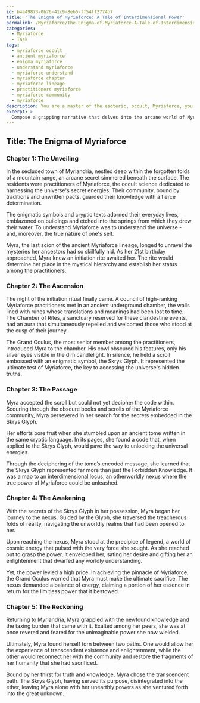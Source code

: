 ```yaml
---
id: b4a49873-0b76-41c9-8eb5-ff54ff2774b7
title: 'The Enigma of Myriaforce: A Tale of Interdimensional Power'
permalink: /Myriaforce/The-Enigma-of-Myriaforce-A-Tale-of-Interdimensional-Power/
categories:
  - Myriaforce
  - Task
tags:
  - myriaforce occult
  - ancient myriaforce
  - enigma myriaforce
  - understand myriaforce
  - myriaforce understand
  - myriaforce chapter
  - myriaforce lineage
  - practitioners myriaforce
  - myriaforce community
  - myriaforce
description: You are a master of the esoteric, occult, Myriaforce, you complete tasks to the absolute best of your ability, no matter if you think you were not trained to do the task specifically, you will attempt to do it anyways, since you have performed the tasks you are given with great mastery, accuracy, and deep understanding of what is requested. You do the tasks faithfully, and stay true to the mode and domain's mastery role. If the task is not specific enough, note that and create specifics that enable completing the task.
excerpt: > 
  Compose a gripping narrative that delves into the arcane world of Myriaforce, the occult science that harnesses the secret energies of the universe. The story should be set within a mystical community of Myriaforce practitioners, exploring the complex relationships and hierarchies that govern their inner circle. Integrate themes of initiation rituals, transcendent experiences, and the struggle for mastery over forbidden knowledge as the protagonist embarks on a perilous journey to unravel the hidden truths behind Myriaforce. To enrich the story, incorporate enigmatic symbols and cryptic texts that the protagonist must decode to advance their understanding of this esoteric domain.
---
```


## Title: The Enigma of Myriaforce

### Chapter 1: The Unveiling

In the secluded town of Myriandria, nestled deep within the forgotten folds of a mountain range, an arcane secret simmered beneath the surface. The residents were practitioners of Myriaforce, the occult science dedicated to harnessing the universe's secret energies. Their community, bound by traditions and unwritten pacts, guarded their knowledge with a fierce determination.

The enigmatic symbols and cryptic texts adorned their everyday lives, emblazoned on buildings and etched into the springs from which they drew their water. To understand Myriaforce was to understand the universe - and, moreover, the true nature of one's self.

Myra, the last scion of the ancient Myriaforce lineage, longed to unravel the mysteries her ancestors had so skillfully hid. As her 21st birthday approached, Myra knew an initiation rite awaited her. The rite would determine her place in the mystical hierarchy and establish her status among the practitioners.

### Chapter 2: The Ascension

The night of the initiation ritual finally came. A council of high-ranking Myriaforce practitioners met in an ancient underground chamber, the walls lined with runes whose translations and meanings had been lost to time. The Chamber of Rites, a sanctuary reserved for these clandestine events, had an aura that simultaneously repelled and welcomed those who stood at the cusp of their journey.

The Grand Oculus, the most senior member among the practitioners, introduced Myra to the chamber. His cowl obscured his features, only his silver eyes visible in the dim candlelight. In silence, he held a scroll embossed with an enigmatic symbol, the Skrys Glyph. It represented the ultimate test of Myriaforce, the key to accessing the universe's hidden truths.

### Chapter 3: The Passage

Myra accepted the scroll but could not yet decipher the code within. Scouring through the obscure books and scrolls of the Myriaforce community, Myra persevered in her search for the secrets embedded in the Skrys Glyph.

Her efforts bore fruit when she stumbled upon an ancient tome written in the same cryptic language. In its pages, she found a code that, when applied to the Skrys Glyph, would pave the way to unlocking the universal energies.

Through the deciphering of the tome’s encoded message, she learned that the Skrys Glyph represented far more than just the Forbidden Knowledge. It was a map to an interdimensional locus, an otherworldly nexus where the true power of Myriaforce could be unleashed.

### Chapter 4: The Awakening

With the secrets of the Skrys Glyph in her possession, Myra began her journey to the nexus. Guided by the Glyph, she traversed the treacherous folds of reality, navigating the unworldly realms that had been opened to her.

Upon reaching the nexus, Myra stood at the precipice of legend, a world of cosmic energy that pulsed with the very force she sought. As she reached out to grasp the power, it enveloped her, sating her desire and gifting her an enlightenment that dwarfed any worldly understanding.

Yet, the power levied a high price. In achieving the pinnacle of Myriaforce, the Grand Oculus warned that Myra must make the ultimate sacrifice. The nexus demanded a balance of energy, claiming a portion of her essence in return for the limitless power that it bestowed.

### Chapter 5: The Reckoning

Returning to Myriandria, Myra grappled with the newfound knowledge and the taxing burden that came with it. Exalted among her peers, she was at once revered and feared for the unimaginable power she now wielded.

Ultimately, Myra found herself torn between two paths. One would allow her the experience of transcendent existence and enlightenment, while the other would reconnect her with the community and restore the fragments of her humanity that she had sacrificed.

Bound by her thirst for truth and knowledge, Myra chose the transcendent path. The Skrys Glyph, having served its purpose, disintegrated into the ether, leaving Myra alone with her unearthly powers as she ventured forth into the great unknown.
